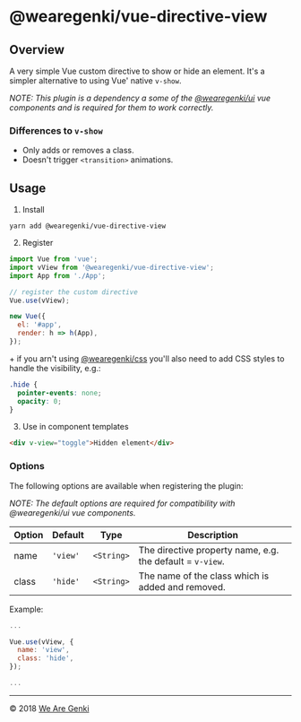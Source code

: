 <!-- markdownlint-disable MD029 -->

# @wearegenki/vue-directive-view

## Overview

A very simple Vue custom directive to show or hide an element. It's a simpler alternative to using Vue' native `v-show`.

_NOTE: This plugin is a dependency a some of the [@wearegenki/ui](https://www.npmjs.com/package/@wearegenki/ui) vue components and is required for them to work correctly._

### Differences to `v-show`

* Only adds or removes a class.
* Doesn't trigger `<transition>` animations.

## Usage

1. Install

```shell
yarn add @wearegenki/vue-directive-view
```

2. Register

```javascript
import Vue from 'vue';
import vView from '@wearegenki/vue-directive-view';
import App from './App';

// register the custom directive
Vue.use(vView);

new Vue({
  el: '#app',
  render: h => h(App),
});
```

\+ if you arn't using [@wearegenki/css](https://www.npmjs.com/package/@wearegenki/ui) you'll also need to add CSS styles to handle the visibility, e.g.:

```css
.hide {
  pointer-events: none;
  opacity: 0;
}
```

3. Use in component templates

```html
<div v-view="toggle">Hidden element</div>
```

### Options

The following options are available when registering the plugin:

_NOTE: The default options are required for compatibility with @wearegenki/ui vue components._

| Option | Default | Type | Description |
| --- | --- | --- | --- |
| name | `'view'` | `<String>` | The directive property name, e.g. the default = `v-view`. |
| class | `'hide'` | `<String>` | The name of the class which is added and removed. |

Example:

```javascript
...

Vue.use(vView, {
  name: 'view',
  class: 'hide',
});

...
```

-----

© 2018 [We Are Genki](https://wearegenki.com)
